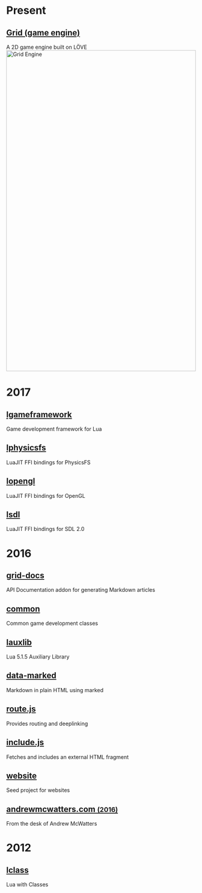 # Present

## [Grid (game engine)](http://www.planimeter.org/grid-sdk/)
A 2D game engine built on LÖVE  
<a href="images/grid_engine.png">
  <img src="images/grid_engine.png"
       alt="Grid Engine"
       width="100%"
       style="max-width: 1392px; max-height: 854px">
</a>

# 2017

## [lgameframework](https://github.com/Planimeter/lgameframework)
Game development framework for Lua  
## [lphysicsfs](https://github.com/Planimeter/lphysicsfs)
LuaJIT FFI bindings for PhysicsFS  
## [lopengl](https://github.com/Planimeter/lopengl)
LuaJIT FFI bindings for OpenGL  
## [lsdl](https://github.com/Planimeter/lsdl)
LuaJIT FFI bindings for SDL 2.0  

# 2016

## [grid-docs](https://github.com/Planimeter/grid-docs)
API Documentation addon for generating Markdown articles  
## [common](https://github.com/Planimeter/common)
Common game development classes  
## [lauxlib](https://github.com/Planimeter/lauxlib)
Lua 5.1.5 Auxiliary Library  
## [data-marked](https://github.com/andrewmcwatters/data-marked)
Markdown in plain HTML using marked  
## [route.js](https://github.com/andrewmcwatters/route.js)
Provides routing and deeplinking  
## [include.js](https://github.com/andrewmcwatters/route.js)
Fetches and includes an external HTML fragment  
## [website](https://github.com/andrewmcwatters/website)
Seed project for websites  
## [andrewmcwatters.com <small>(2016)</small>](https://github.com/andrewmcwatters/andrewmcwatters.github.io)
From the desk of Andrew McWatters  

# 2012
## [lclass](https://github.com/andrewmcwatters/lclass)
Lua with Classes  

